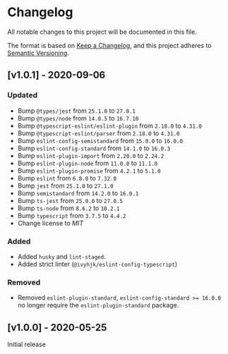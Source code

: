 # Changelog

All notable changes to this project will be documented in this file.

The format is based on [Keep a Changelog](https://keepachangelog.com/en/1.0.0/),
and this project adheres to [Semantic Versioning](https://semver.org/spec/v2.0.0.html).

## [v1.0.1] - 2020-09-06

### Updated

- Bump `@types/jest` from `25.1.0` to `27.0.1`
- Bump `@types/node` from `14.0.5` to `16.7.10`
- Bump `@typescript-eslint/eslint-plugin` from `2.18.0` to `4.31.0`
- Bump `@typescript-eslint/parser` from `2.18.0` to `4.31.0`
- Bump `eslint-config-semistandard` from `15.0.0` to `16.0.0`
- Bump `eslint-config-standard` from `14.1.0` to `16.0.3`
- Bump `eslint-plugin-import` from `2.20.0` to `2.24.2`
- Bump `eslint-plugin-node` from `11.0.0` to `11.1.0`
- Bump `eslint-plugin-promise` from `4.2.1` to `5.1.0`
- Bump `eslint` from `6.8.0` to `7.32.0`
- Bump `jest` from `25.1.0` to `27.1.0`
- Bump `semistandard` from `14.2.0` to `16.0.1`
- Bump `ts-jest` from `25.0.0` to `27.0.5`
- Bump `ts-node` from `8.6.2` to `10.2.1`
- Bump `typescript` from `3.7.5` to `4.4.2`
- Change license to *MIT*

### Added

- Added `husky` and `lint-staged`.
- Added strict linter (`@ivyhjk/eslint-config-typescript`)

### Removed

- Removed `eslint-plugin-standard`, `eslint-config-standard >= 16.0.0` no longer require the `eslint-plugin-standard` package.

## [v1.0.0] - 2020-05-25

Initial release

[unreleased]: https://github.com/ivyhjk/khipu-client-nodejs/compare/v1.0.0...HEAD
[1.0.0]: https://github.com/ivyhjk/khipu-client-nodejs/releases/tag/v1.0.0
